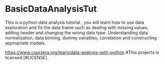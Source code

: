 # BasicDataAnalysisTut
This is a python data analysis tutorial , 
you will learn how to use data exploration and fix the data frame such as dealing with missing values, 
adding header and changing the wrong data type. 
Understanding data normalization, data binning, dummy variables, correlation and constructing appropriate models. 

https://www.coursera.org/learn/data-analysis-with-python
#This projects is licensed [#LICENSE].
